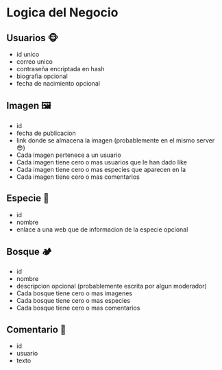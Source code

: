 # Logica del Negocio
## Usuarios 🐵
  - id unico
  - correo unico
  - contraseña encriptada en hash
  - biografia opcional
  - fecha de nacimiento opcional
## Imagen 🖼
- id
- fecha de publicacion
- link donde se almacena la imagen (probablemente en el mismo server 😎)
- Cada imagen pertenece a un usuario
- Cada imagen tiene cero o mas usuarios que le han dado like
- Cada imagen tiene cero o mas especies que aparecen en la
- Cada imagen tiene cero o mas comentarios
## Especie 🌼
- id
- nombre
- enlace a una web que de informacion de la especie opcional
## Bosque 🏕
- id
- nombre
- descripcion opcional (probablemente escrita por algun moderador)
- Cada bosque tiene cero o mas imagenes
- Cada bosque tiene cero o mas especies
- Cada bosque tiene cero o mas  comentarios
## Comentario 📃
- id
- usuario
- texto